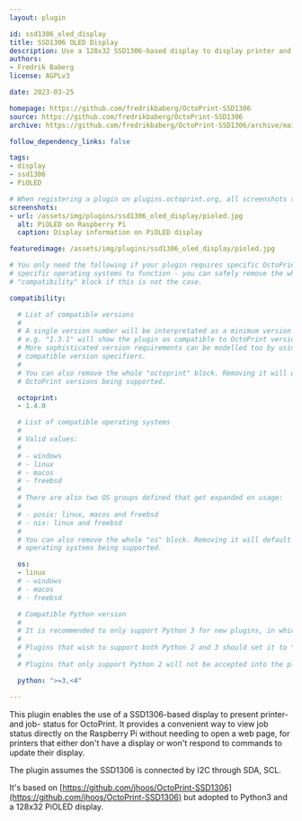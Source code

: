 ```yaml
---
layout: plugin

id: ssd1306_oled_display
title: SSD1306 OLED Display
description: Use a 128x32 SSD1306-based display to display printer and job status for OctoPrint.
authors:
- Fredrik Baberg
license: AGPLv3

date: 2023-03-25

homepage: https://github.com/fredrikbaberg/OctoPrint-SSD1306
source: https://github.com/fredrikbaberg/OctoPrint-SSD1306
archive: https://github.com/fredrikbaberg/OctoPrint-SSD1306/archive/main.zip

follow_dependency_links: false

tags:
- display
- ssd1306
- PiOLED

# When registering a plugin on plugins.octoprint.org, all screenshots should be uploaded not linked from external sites.
screenshots:
- url: /assets/img/plugins/ssd1306_oled_display/pioled.jpg
  alt: PiOLED on Raspberry Pi
  caption: Display information on PiOLED display

featuredimage: /assets/img/plugins/ssd1306_oled_display/pioled.jpg

# You only need the following if your plugin requires specific OctoPrint versions or
# specific operating systems to function - you can safely remove the whole
# "compatibility" block if this is not the case.

compatibility:

  # List of compatible versions
  #
  # A single version number will be interpretated as a minimum version requirement,
  # e.g. "1.3.1" will show the plugin as compatible to OctoPrint versions 1.3.1 and up.
  # More sophisticated version requirements can be modelled too by using PEP440
  # compatible version specifiers.
  #
  # You can also remove the whole "octoprint" block. Removing it will default to all
  # OctoPrint versions being supported.

  octoprint:
  - 1.4.0

  # List of compatible operating systems
  #
  # Valid values:
  #
  # - windows
  # - linux
  # - macos
  # - freebsd
  #
  # There are also two OS groups defined that get expanded on usage:
  #
  # - posix: linux, macos and freebsd
  # - nix: linux and freebsd
  #
  # You can also remove the whole "os" block. Removing it will default to all
  # operating systems being supported.

  os:
  - linux
  # - windows
  # - macos
  # - freebsd

  # Compatible Python version
  #
  # It is recommended to only support Python 3 for new plugins, in which case this should be ">=3,<4"
  # 
  # Plugins that wish to support both Python 2 and 3 should set it to ">=2.7,<4".
  #
  # Plugins that only support Python 2 will not be accepted into the plugin repository.

  python: ">=3,<4"

---
```


This plugin enables the use of a SSD1306-based display to present printer- and job- status for OctoPrint.
It provides a convenient way to view job status directly on the Raspberry Pi without needing to open a web page, for printers that either don't have a display or won't respond to commands to update their display.

The plugin assumes the SSD1306 is connected by I2C through SDA, SCL.

It's based on [https://github.com/jhoos/OctoPrint-SSD1306](https://github.com/jhoos/OctoPrint-SSD1306) but adopted to Python3 and a 128x32 PiOLED display.